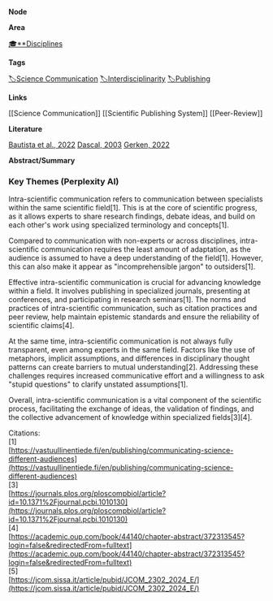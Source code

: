 **Node**

**Area**

[🎓**Disciplines](https://lean-sphynx-49b.notion.site/Disciplines-72ba770b397c4f34aed13a10d8d0cc3e?pvs=21)

**Tags**

[🏷️Science Communication](https://lean-sphynx-49b.notion.site/Science-Communication-08922d606e5e47f293f5c56d536a9836?pvs=21) [🏷️Interdisciplinarity](https://lean-sphynx-49b.notion.site/Interdisciplinarity-8b7e27089f7348828a893429d4f31292?pvs=21) [🏷️Publishing](https://lean-sphynx-49b.notion.site/Publishing-8d3c55fe5c894b3b9c1ebb666ebe341d?pvs=21)

**Links**

[[Science Communication]] [[Scientific Publishing System]] [[Peer-Review]]

**Literature**

[Bautista et al., 2022](https://lean-sphynx-49b.notion.site/Bautista-et-al-2022-6043f73672984b20961f7c2b96419a68?pvs=21) [Dascal, 2003](https://lean-sphynx-49b.notion.site/Dascal-2003-20d501bb0d464568b766bd46c2ee5d3a?pvs=21) [Gerken, 2022](https://lean-sphynx-49b.notion.site/Gerken-2022-fd3e4a998076492f944770d9ebad2d3b?pvs=21)

**Abstract/Summary**

### **Key Themes (Perplexity AI)**

Intra-scientific communication refers to communication between specialists within the same scientific field[1]. This is at the core of scientific progress, as it allows experts to share research findings, debate ideas, and build on each other's work using specialized terminology and concepts[1].

Compared to communication with non-experts or across disciplines, intra-scientific communication requires the least amount of adaptation, as the audience is assumed to have a deep understanding of the field[1]. However, this can also make it appear as "incomprehensible jargon" to outsiders[1].

Effective intra-scientific communication is crucial for advancing knowledge within a field. It involves publishing in specialized journals, presenting at conferences, and participating in research seminars[1]. The norms and practices of intra-scientific communication, such as citation practices and peer review, help maintain epistemic standards and ensure the reliability of scientific claims[4].

At the same time, intra-scientific communication is not always fully transparent, even among experts in the same field. Factors like the use of metaphors, implicit assumptions, and differences in disciplinary thought patterns can create barriers to mutual understanding[2]. Addressing these challenges requires increased communicative effort and a willingness to ask "stupid questions" to clarify unstated assumptions[1].

Overall, intra-scientific communication is a vital component of the scientific process, facilitating the exchange of ideas, the validation of findings, and the collective advancement of knowledge within specialized fields[3][4].

Citations:  
[1]  
[https://vastuullinentiede.fi/en/publishing/communicating-science-different-audiences](https://vastuullinentiede.fi/en/publishing/communicating-science-different-audiences)  
[3]  
[https://journals.plos.org/ploscompbiol/article?id=10.1371%2Fjournal.pcbi.1010130](https://journals.plos.org/ploscompbiol/article?id=10.1371%2Fjournal.pcbi.1010130)  
[4]  
[https://academic.oup.com/book/44140/chapter-abstract/372313545?login=false&redirectedFrom=fulltext](https://academic.oup.com/book/44140/chapter-abstract/372313545?login=false&redirectedFrom=fulltext)  
[5]  
[https://jcom.sissa.it/article/pubid/JCOM_2302_2024_E/](https://jcom.sissa.it/article/pubid/JCOM_2302_2024_E/)